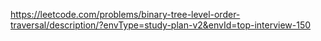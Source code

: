 https://leetcode.com/problems/binary-tree-level-order-traversal/description/?envType=study-plan-v2&envId=top-interview-150